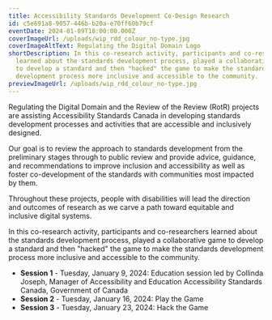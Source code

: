 ```yaml
---
title: Accessibility Standards Development Co-Design Research
id: c5e691a8-9057-446b-b20a-e70ff60b79cf
eventDate: 2024-01-09T18:00:00.000Z
coverImageUrl: /uploads/wip_rdd_colour_no-type.jpg
coverImageAltText: Regulating the Digital Domain Logo
shortDescription: In this co-research activity, participants and co-researchers
  learned about the standards development process, played a collaborative game
  to develop a standard and then "hacked" the game to make the standards
  development process more inclusive and accessible to the community.
previewImageUrl: /uploads/wip_rdd_colour_no-type.jpg
---
```

Regulating the Digital Domain and the Review of the Review (RotR) projects are assisting Accessibility Standards Canada in developing standards development processes and activities that are accessible and inclusively designed.

Our goal is to review the approach to standards development from the preliminary stages through to public review and provide advice, guidance, and recommendations to improve inclusion and accessibility as well as foster co-development of the standards with communities most impacted by them.

Throughout these projects, people with disabilities will lead the direction and outcomes of research as we carve a path toward equitable and inclusive digital systems.

In this co-research activity, participants and co-researchers learned about the standards development process, played a collaborative game to develop a standard and then "hacked" the game to make the standards development process more inclusive and accessible to the community. 

* **Session 1** - Tuesday, January 9, 2024: Education session led by Collinda Joseph, Manager of Accessibility and Education Accessibility Standards Canada, Government of Canada
* **Session 2** - Tuesday, January 16, 2024: Play the Game 
* **Session 3** - Tuesday, January 23, 2024: Hack the Game
